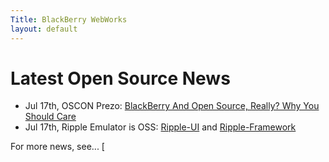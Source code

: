 ```yaml
---
Title: BlackBerry WebWorks
layout: default
---
```


# Latest Open Source News

* Jul 17th, OSCON Prezo: [BlackBerry And Open Source, Really? Why You Should Care](http://www.oscon.com/oscon2011/public/schedule/detail/21532)
* Jul 17th, Ripple Emulator is OSS: [Ripple-UI](https://github.com/blackberry/Ripple-UI) and [Ripple-Framework](https://github.com/blackberry/Ripple-Framework)

For more news, see... [

